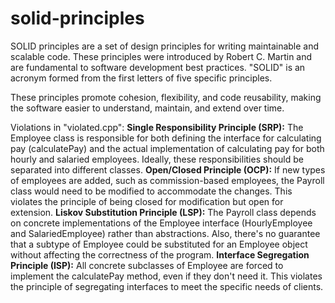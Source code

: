 # solid-principles
SOLID principles are a set of design principles for writing maintainable and scalable code. These principles were introduced by Robert C. Martin and are fundamental to software development best practices. "SOLID" is an acronym formed from the first letters of five specific principles.

These principles promote cohesion, flexibility, and code reusability, making the software easier to understand, maintain, and extend over time.

Violations in "violated.cpp":
**Single Responsibility Principle (SRP):** The Employee class is responsible for both defining the interface for calculating pay (calculatePay) and the actual implementation of calculating pay for both hourly and salaried employees. Ideally, these responsibilities should be separated into different classes.
**Open/Closed Principle (OCP):** If new types of employees are added, such as commission-based employees, the Payroll class would need to be modified to accommodate the changes. This violates the principle of being closed for modification but open for extension.
**Liskov Substitution Principle (LSP):** The Payroll class depends on concrete implementations of the Employee interface (HourlyEmployee and SalariedEmployee) rather than abstractions. Also, there's no guarantee that a subtype of Employee could be substituted for an Employee object without affecting the correctness of the program.
**Interface Segregation Principle (ISP):** All concrete subclasses of Employee are forced to implement the calculatePay method, even if they don't need it. This violates the principle of segregating interfaces to meet the specific needs of clients.
